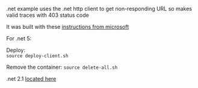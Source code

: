 .net example uses the .net http client to get non-responding URL so makes valid traces with 403 status code

It was built with these [instructions from microsoft](https://docs.microsoft.com/en-us/dotnet/core/docker/build-container?tabs=windows)

For .net 5:  

Deploy:  
`source deploy-client.sh`

Remove the container:
`source delete-all.sh`

.net 2.1 [located here](../../misc/dotnet-2.1)